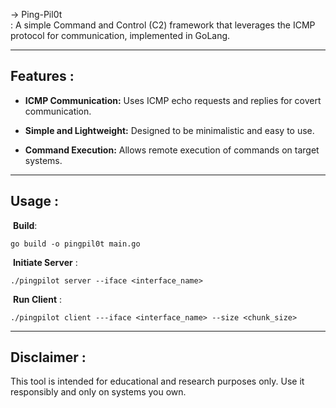 
&rarr; Ping-Pil0t \
: A simple Command and Control (C2) framework that leverages the ICMP protocol for communication, implemented in GoLang.

---

## **Features** :

- **ICMP Communication:** Uses ICMP echo requests and replies for covert communication.

- **Simple and Lightweight:** Designed to be minimalistic and easy to use.

- **Command Execution:** Allows remote execution of commands on target systems.
---

## **Usage** :

&nbsp;**Build**:

```
go build -o pingpil0t main.go
```

&nbsp;**Initiate Server** :

```
./pingpilot server --iface <interface_name>
```

&nbsp;**Run Client** :

```
./pingpilot client ---iface <interface_name> --size <chunk_size>
```

---

## **Disclaimer** :

This tool is intended for educational and research purposes only. Use it responsibly and only on systems you own.
